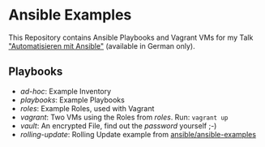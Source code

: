 # Ansible Examples

This Repository contains Ansible Playbooks and Vagrant VMs for my Talk ["Automatisieren mit Ansible"](https://speakerdeck.com/simono/automatisieren-mit-ansible) (available in German only).

## Playbooks

* *ad-hoc*: Example Inventory
* *playbooks*: Example Playbooks
* *roles*: Example Roles, used with Vagrant
* *vagrant*: Two VMs using the Roles from *roles*. Run: `vagrant up`
* *vault*: An encrypted File, find out the *password* yourself ;-)
* *rolling-update*: Rolling Update example from [ansible/ansible-examples](https://github.com/ansible/ansible-examples/blob/master/lamp_haproxy/rolling_update.yml)
